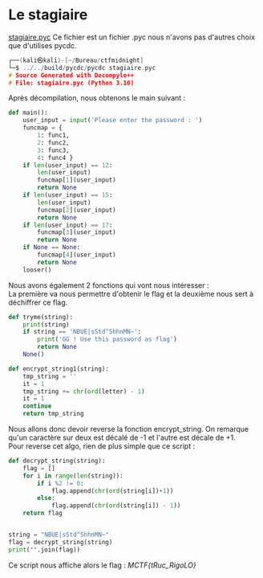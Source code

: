 # Le stagiaire 
[stagiaire.pyc](https://github.com/mhoste51/writeups/tree/main/ctfmidnight/code-source/stagiaire.pyc)
Ce fichier est un fichier .pyc nous n'avons pas d'autres choix que d'utilises pycdc.
```c
┌──(kali㉿kali)-[~/Bureau/ctfmidnight]
└─$ ../../build/pycdc/pycdc stagiaire.pyc 
# Source Generated with Decompyle++
# File: stagiaire.pyc (Python 3.10)
```
Après décompilation, nous obtenons le main suivant :
```python
def main():
    user_input = input('Please enter the password : ')
    funcmap = {
        1: func1,
        2: func2,
        3: func3,
        4: func4 }
    if len(user_input) == 12:
        len(user_input)
        funcmap[1](user_input)
        return None
    if len(user_input) == 15:
        len(user_input)
        funcmap[2](user_input)
        return None
    if len(user_input) == 17:
        funcmap[3](user_input)
        return None
    if None == None:
        funcmap[4](user_input)
        return None
    looser()
```
Nous avons également 2 fonctions qui vont nous intéresser :  
La première va nous permettre d'obtenir le flag et la deuxième nous sert à déchiffrer ce flag.  
```python
def tryme(string):
    print(string)
    if string == 'NBUE|sStd^ShhnMN~':
        print('GG ! Use this password as flag')
        return None
    None()

def encrypt_string1(string):
    tmp_string = ''
    it = 1
    tmp_string += chr(ord(letter) - 1)
    it = 1
    continue
    return tmp_string
```
Nous allons donc devoir reverse la fonction encrypt_string. On remarque qu'un caractère sur deux est décalé de -1 et l'autre est décale de +1.  
Pour reverse cet algo, rien de plus simple que ce script :  
```python
def decrypt_string(string):
    flag = []
    for i in range(len(string)):
        if i %2 != 0:
            flag.append(chr(ord(string[i])+1))
        else:
            flag.append(chr(ord(string[i]) - 1))
    return flag


string = "NBUE|sStd^ShhnMN~"
flag = decrypt_string(string)
print("".join(flag))
```
Ce script nous affiche alors le flag : *MCTF{tRuc_RigoLO}*